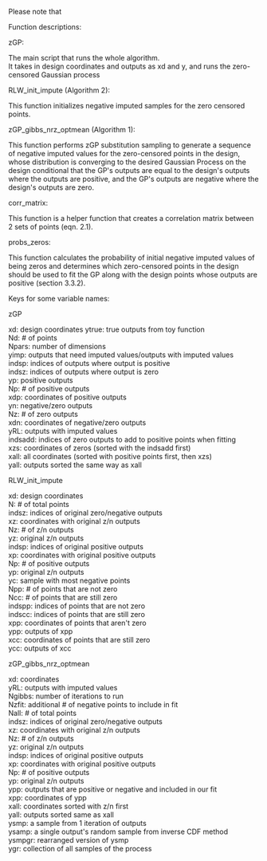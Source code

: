 Please note that 

Function descriptions:

zGP:

The main script that runs the whole algorithm.  
It takes in design coordinates and outputs as xd and y, and runs the zero-censored Gaussian process

RLW_init_impute (Algorithm 2):

This function initializes negative imputed samples for the zero censored points.

zGP_gibbs_nrz_optmean (Algorithm 1):

This function performs zGP substitution sampling to generate a sequence of negative imputed values for the zero-censored points in the design,
whose distribution is converging to the desired Gaussian Process on the design conditional that the GP's outputs are equal to the design's outputs where the outputs are positive, and the GP's outputs are negative where the design's outputs are zero.

corr_matrix:

This function is a helper function that creates a correlation matrix between 2 sets of points (eqn. 2.1).

probs_zeros:

This function calculates the probability of initial negative imputed values of being zeros and determines which zero-censored points in the design should be used to fit the GP along with the design points whose outputs are positive (section 3.3.2).

Keys for some variable names:

zGP

xd: design coordinates
ytrue: true outputs from toy function  
Nd: # of points  
Npars: number of dimensions  
yimp: outputs that need imputed values/outputs with imputed values    
indsp: indices of outputs where output is positive  
indsz: indices of outputs where output is zero  
yp: positive outputs  
Np: # of positive outputs  
xdp: coordinates of positive outputs  
yn: negative/zero outputs  
Nz: # of zero outputs  
xdn: coordinates of negative/zero outputs  
yRL: outputs with imputed values  
indsadd: indices of zero outputs to add to positive points when fitting  
xzs: coordinates of zeros (sorted with the indsadd first)  
xall: all coordinates (sorted with positive points first, then xzs)  
yall: outputs sorted the same way as xall  

RLW_init_impute

xd: design coordinates   
N: # of total points  
indsz: indices of original zero/negative outputs  
xz: coordinates with original z/n outputs  
Nz: # of z/n outputs  
yz: original z/n outputs  
indsp: indices of original positive outputs  
xp: coordinates with original positive outputs  
Np: # of positive outputs  
yp: original z/n outputs  
yc: sample with most negative points  
Npp: # of points that are not zero  
Ncc: # of points that are still zero  
indspp: indices of points that are not zero  
indscc: indices of points that are still zero  
xpp: coordinates of points that aren't zero  
ypp: outputs of xpp  
xcc: coordinates of points that are still zero  
ycc: outputs of xcc  

zGP_gibbs_nrz_optmean

xd: coordinates  
yRL: outputs with imputed values  
Ngibbs: number of iterations to run  
Nzfit: additional # of negative points to include in fit  
Nall: # of total points  
indsz: indices of original zero/negative outputs  
xz: coordinates with original z/n outputs  
Nz: # of z/n outputs  
yz: original z/n outputs  
indsp: indices of original positive outputs  
xp: coordinates with original positive outputs  
Np: # of positive outputs  
yp: original z/n outputs  
ypp: outputs that are positive or negative and included in our fit  
xpp: coordinates of ypp  
xall: coordinates sorted with z/n first  
yall: outputs sorted same as xall   
ysmp: a sample from 1 iteration of outputs  
ysamp: a single output's random sample from inverse CDF method  
ysmpgr: rearranged version of ysmp  
ygr: collection of all samples of the process  
